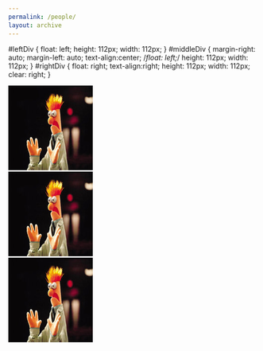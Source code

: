 ```yaml
---
permalink: /people/
layout: archive
---
```

#leftDiv {
float: left;
height: 112px;
width: 112px;
}
#middleDiv {
margin-right: auto;
margin-left: auto;
text-align:center;
/*float: left;*/
height: 112px;
width: 112px;
}
#rightDiv {
float: right;
text-align:right;
height: 112px;
width: 112px;
clear: right;
}

<div id="leftDiv"><img src="/images/beakerhands.jpg" alt="left" /></div>
<div id="rightDiv"><img src="/images/beakerhands.jpg" alt="right" /></div>
<div id="middleDiv"><img src="/images/beakerhands.jpg" alt="middle" /></div>
